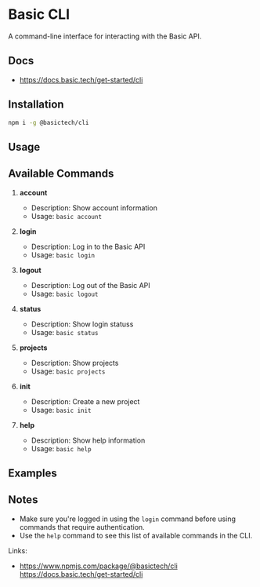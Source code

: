 # Basic CLI

A command-line interface for interacting with the Basic API.

## Docs

- https://docs.basic.tech/get-started/cli



## Installation

```bash
npm i -g @basictech/cli
```


## Usage

## Available Commands

1. **account**
   - Description: Show account information
   - Usage: `basic account`

2. **login**
   - Description: Log in to the Basic API
   - Usage: `basic login`

3. **logout**
   - Description: Log out of the Basic API
   - Usage: `basic logout`

4. **status**
   - Description: Show login statuss
   - Usage: `basic status`

5. **projects**
   - Description: Show projects
   - Usage: `basic projects`

6. **init**
   - Description: Create a new project
   - Usage: `basic init`

7. **help**
   - Description: Show help information
   - Usage: `basic help`

## Examples


## Notes

- Make sure you're logged in using the `login` command before using commands that require authentication.
- Use the `help` command to see this list of available commands in the CLI.

Links: 

- https://www.npmjs.com/package/@basictech/cli
https://docs.basic.tech/get-started/cli
